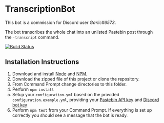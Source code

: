 # TranscriptionBot

This bot is a commission for Discord user *Garlic#6573*.

The bot transcribes the whole chat into an unlisted Pastebin post through the `-transcript` command.

[![Build Status](https://travis-ci.org/grisstyl/TranscriptionBot.svg?branch=master)](https://travis-ci.org/grisstyl/TranscriptionBot)

## Installation Instructions

1. Download and install [Node](https://nodejs.org/en/) and [NPM](https://www.npmjs.com/).
2. Download the zipped file of this project or clone the repository.
3. From Command Prompt change directories to this folder.
4. Perform `npm install`
5. Setup your `configuration.yml` based on the provided `configuration.example.yml`, providing your [Pastebin API key](https://pastebin.com/api) and [Discord bot key](https://github.com/reactiflux/discord-irc/wiki/Creating-a-discord-bot-&-getting-a-token)
6. Perform `npm test` from your Command Prompt. If everything is set up correctly you should see a message that the bot is ready.